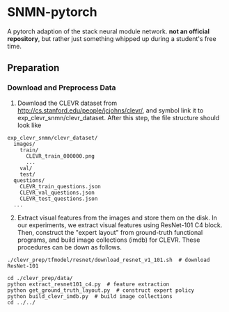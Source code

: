# SNMN-pytorch

A pytorch adaption of the stack neural module network. **not an official repository**, but rather just something whipped up during a student's free time.

## Preparation

### Download and Preprocess Data

1. Download the CLEVR dataset from http://cs.stanford.edu/people/jcjohns/clevr/, and symbol link it to exp_clevr_snmn/clevr_dataset. After this step, the file structure should look like

```
exp_clevr_snmn/clevr_dataset/
  images/
    train/
      CLEVR_train_000000.png
      ...
    val/
    test/
  questions/
    CLEVR_train_questions.json
    CLEVR_val_questions.json
    CLEVR_test_questions.json
  ...
```

2. Extract visual features from the images and store them on the disk. In our experiments, we extract visual features using ResNet-101 C4 block. Then, construct the "expert layout" from ground-truth functional programs, and build image collections (imdb) for CLEVR. These procedures can be down as follows.

```
./clevr_prep/tfmodel/resnet/download_resnet_v1_101.sh  # download ResNet-101

cd ./clevr_prep/data/
python extract_resnet101_c4.py  # feature extraction
python get_ground_truth_layout.py  # construct expert policy
python build_clevr_imdb.py  # build image collections
cd ../../
```